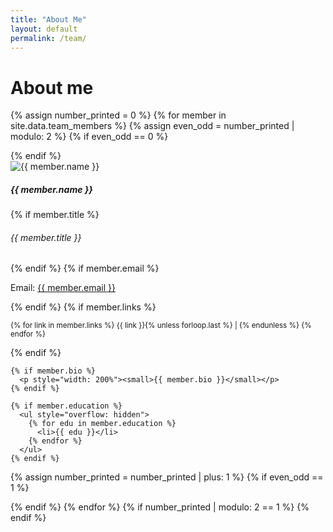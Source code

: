 ```yaml
---
title: "About Me"
layout: default
permalink: /team/
---
```


# About me

{% assign number_printed = 0 %}
{% for member in site.data.team_members %}
  {% assign even_odd = number_printed | modulo: 2 %}
  {% if even_odd == 0 %}
  <div class="row">
  {% endif %}

  <div class="col-sm-6 clearfix">
    <!-- Card -->
    <div class="card mb-3 border-0" style="width: 100%">
      <div class="row g-0">
        <div class="col-md-4">
          <img src="{{ site.url }}{{ site.baseurl }}/images/teampic/{{ member.photo }}" class="img-fluid rounded-start" alt="{{ member.name }}">
        </div>
        <div class="col-md-8">
          <div class="card-body">
            <h5 class="card-title">{{ member.name }}</h5>
            {% if member.title %}
              <h6 class="card-subtitle mb-2 text-muted">{{ member.title }}</h6>
            {% endif %}
            {% if member.email %}
              <p class="card-text">Email: <a href="mailto:{{ member.email }}">{{ member.email }}</a></p>
            {% endif %}
            {% if member.links %}
              <p class="card-text" style="width: 100%">
                <small>
                  {% for link in member.links %}
                    {{ link }}{% unless forloop.last %} | {% endunless %}
                  {% endfor %}
                </small>
              </p>
            {% endif %}
          </div>
        </div>
      </div>
    </div>

    {% if member.bio %}
      <p style="width: 200%"><small>{{ member.bio }}</small></p>
    {% endif %}

    {% if member.education %}
      <ul style="overflow: hidden">
        {% for edu in member.education %}
          <li>{{ edu }}</li>
        {% endfor %}
      </ul>
    {% endif %}
  </div>

  {% assign number_printed = number_printed | plus: 1 %}
  {% if even_odd == 1 %}
  </div>
  {% endif %}
{% endfor %}
{% if number_printed | modulo: 2 == 1 %}
</div>
{% endif %}
